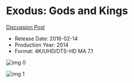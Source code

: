 # Exodus: Gods and Kings

[Discussion Post](https://www.avsforum.com/threads/bass-eq-for-filtered-movies.2995212/post-57653272)

* Release Date: 2016-02-14
* Production Year: 2014
* Format: 4K/UHD/DTS-HD MA 7.1

![img 0](https://i.imgur.com/P02qDIj.jpg)

![img 1](https://i.imgur.com/imTLiGt.jpg)

